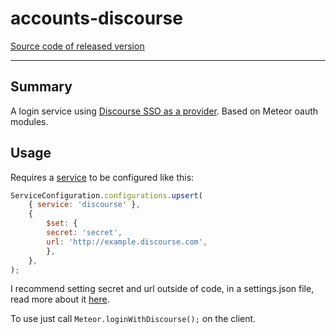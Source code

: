 # accounts-discourse
[Source code of released version](https://github.com/meteor/meteor/tree/master/packages/accounts-facebook)
***

## Summary
A login service using [Discourse SSO as a provider](https://meta.discourse.org/t/using-discourse-as-a-sso-provider/32974). Based on Meteor oauth modules.

## Usage
Requires a [service](https://docs.meteor.com/api/accounts.html#service-configuration) to be configured like this:
```javascript
ServiceConfiguration.configurations.upsert(
    { service: 'discourse' },
    {
        $set: {
        secret: 'secret',
        url: 'http://example.discourse.com',
        },
    },
);
```
I recommend setting secret and url outside of code, in a settings.json file, read more about it [here](https://docs.meteor.com/api/core.html#Meteor-settings).

To use just call `Meteor.loginWithDiscourse();` on the client.